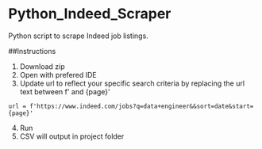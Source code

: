 # Python_Indeed_Scraper
 Python script to scrape Indeed job listings.


##Instructions
1. Download zip
2. Open with prefered IDE
3. Update url to reflect your specific search criteria by replacing the url text between f' and {page}'
```
url = f'https://www.indeed.com/jobs?q=data+engineer&&sort=date&start={page}'
```
4. Run
5. CSV will output in project folder

